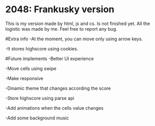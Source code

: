 # 2048: Frankusky version
This is my version made by html, js and cs. Is not finished yet. All the logistic was made by me. Feel free to report any bug.

#Extra info
-At the moment, you can move only using arrow keys.

-It stores highscore using cookies.

#Future implements
-Better UI experience

-Move cells using swipe

-Make responsive

-Dinamic theme that changes according the score

-Store highscore using parse api

-Add animations when the cells value changes

-Add some background music